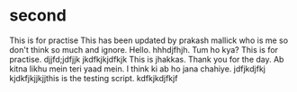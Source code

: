 # second
This is for practise
This has been updated by prakash mallick who is me so don't think so much and ignore.
Hello.
hhhdjfhjh.
Tum ho kya?
This is for practise.
djjfd;jdfjjk
jkdfkjkjdfkjk
This is jhakkas.
Thank you for the day.
Ab kitna likhu mein teri yaad mein.
I think ki ab ho jana chahiye.
jdfjkdjfkj
kjdkfjkjjkjjthis is the testing script.
kdfkjkdjfkjf
